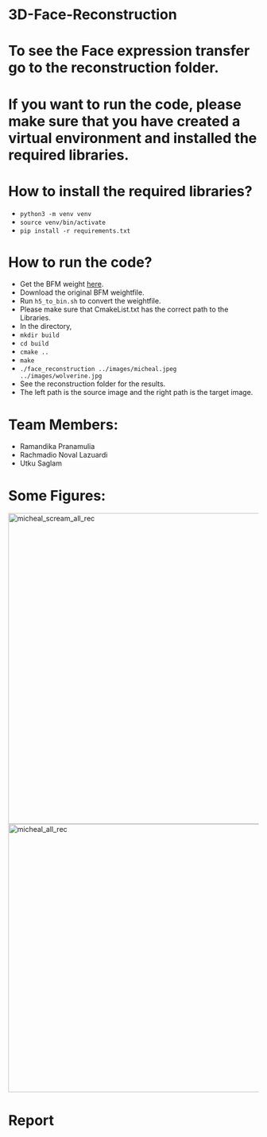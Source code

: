 # 3D-Face-Reconstruction
# To see the Face expression transfer go to the reconstruction folder.
# If you want to run the code, please make sure that you have created a virtual environment and installed the required libraries.
# How to install the required libraries?
- `python3 -m venv venv`
- `source venv/bin/activate`
- `pip install -r requirements.txt`
# How to run the code?
- Get the BFM weight [here](https://faces.dmi.unibas.ch/bfm/bfm2017.html). 
- Download the original BFM weightfile.
- Run `h5_to_bin.sh` to convert the weightfile.
- Please make sure that CmakeList.txt has the correct path to the Libraries.
- In the directory, 
- `mkdir build`
- `cd build`
- `cmake ..`
- `make`
- `./face_reconstruction ../images/micheal.jpeg ../images/wolverine.jpg`
- See the reconstruction folder for the results.
- The left path is the source image and the right path is the target image.
# Team Members:
- Ramandika Pranamulia 
- Rachmadio Noval Lazuardi 
- Utku Saglam
# Some Figures:
<img width="626" alt="micheal_scream_all_rec" src="https://github.com/utkusaglm/3DFace-Reconstruction/assets/58150504/e351611c-e5a1-4a24-a0f0-c8e5ea29e3a9"><img width="540" alt="micheal_all_rec" src="https://github.com/utkusaglm/3DFace-Reconstruction/assets/58150504/f7b2525b-ea53-4726-9943-b182c6c1e533">

# Report
